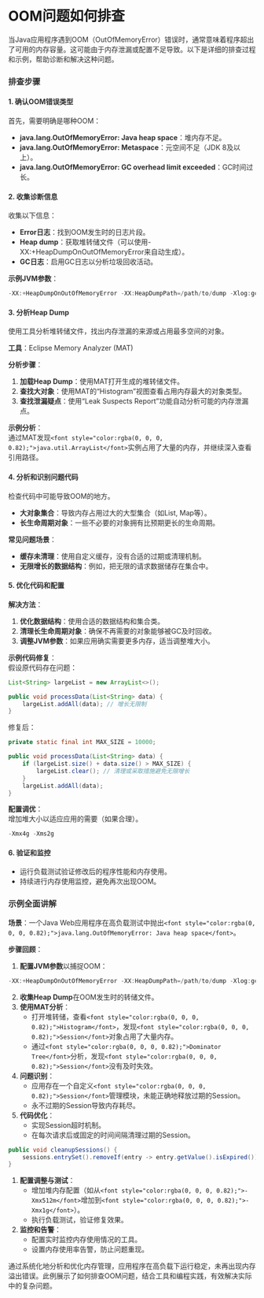 # OOM问题如何排查

<font style="color:rgba(0, 0, 0, 0.82);">当Java应用程序遇到OOM（OutOfMemoryError）错误时，通常意味着程序超出了可用的内存容量。这可能由于内存泄漏或配置不足导致。以下是详细的排查过程和示例，帮助诊断和解决这种问题。</font>

### <font style="color:rgba(0, 0, 0, 0.82);">排查步骤</font>

#### <font style="color:rgba(0, 0, 0, 0.82);">1. 确认OOM错误类型</font>

<font style="color:rgba(0, 0, 0, 0.82);">首先，需要明确是哪种OOM：</font>

+ **<font style="color:rgba(0, 0, 0, 0.82);">java.lang.OutOfMemoryError: Java heap space</font>**<font style="color:rgba(0, 0, 0, 0.82);">：堆内存不足。</font>
+ **<font style="color:rgba(0, 0, 0, 0.82);">java.lang.OutOfMemoryError: Metaspace</font>**<font style="color:rgba(0, 0, 0, 0.82);">：元空间不足（JDK 8及以上）。</font>
+ **<font style="color:rgba(0, 0, 0, 0.82);">java.lang.OutOfMemoryError: GC overhead limit exceeded</font>**<font style="color:rgba(0, 0, 0, 0.82);">：GC时间过长。</font>

#### <font style="color:rgba(0, 0, 0, 0.82);">2. 收集诊断信息</font>

<font style="color:rgba(0, 0, 0, 0.82);">收集以下信息：</font>

+ **<font style="color:rgba(0, 0, 0, 0.82);">Error日志</font>**<font style="color:rgba(0, 0, 0, 0.82);">：找到OOM发生时的日志片段。</font>
+ **<font style="color:rgba(0, 0, 0, 0.82);">Heap dump</font>**<font style="color:rgba(0, 0, 0, 0.82);">：获取堆转储文件（可以使用-XX:+HeapDumpOnOutOfMemoryError来自动生成）。</font>
+ **<font style="color:rgba(0, 0, 0, 0.82);">GC日志</font>**<font style="color:rgba(0, 0, 0, 0.82);">：启用GC日志以分析垃圾回收活动。</font>

**<font style="color:rgba(0, 0, 0, 0.82);">示例JVM参数</font>**<font style="color:rgba(0, 0, 0, 0.82);">：</font>

```java
-XX:+HeapDumpOnOutOfMemoryError -XX:HeapDumpPath=/path/to/dump -Xlog:gc*:file=gc.log:time
```

#### <font style="color:rgba(0, 0, 0, 0.82);">3. 分析Heap Dump</font>

<font style="color:rgba(0, 0, 0, 0.82);">使用工具分析堆转储文件，找出内存泄漏的来源或占用最多空间的对象。</font>

**<font style="color:rgba(0, 0, 0, 0.82);">工具</font>**<font style="color:rgba(0, 0, 0, 0.82);">：Eclipse Memory Analyzer (MAT)</font>

**<font style="color:rgba(0, 0, 0, 0.82);">分析步骤</font>**<font style="color:rgba(0, 0, 0, 0.82);">：</font>

1. **<font style="color:rgba(0, 0, 0, 0.82);">加载Heap Dump</font>**<font style="color:rgba(0, 0, 0, 0.82);">：使用MAT打开生成的堆转储文件。</font>
2. **<font style="color:rgba(0, 0, 0, 0.82);">查找大对象</font>**<font style="color:rgba(0, 0, 0, 0.82);">：使用MAT的“Histogram”视图查看占用内存最大的对象类型。</font>
3. **<font style="color:rgba(0, 0, 0, 0.82);">查找泄漏疑点</font>**<font style="color:rgba(0, 0, 0, 0.82);">：使用“Leak Suspects Report”功能自动分析可能的内存泄漏点。</font>

**<font style="color:rgba(0, 0, 0, 0.82);">示例分析</font>**<font style="color:rgba(0, 0, 0, 0.82);">：  
</font><font style="color:rgba(0, 0, 0, 0.82);">通过MAT发现</font>`<font style="color:rgba(0, 0, 0, 0.82);">java.util.ArrayList</font>`<font style="color:rgba(0, 0, 0, 0.82);">实例占用了大量的内存，并继续深入查看引用路径。</font>

#### <font style="color:rgba(0, 0, 0, 0.82);">4. 分析和识别问题代码</font>

<font style="color:rgba(0, 0, 0, 0.82);">检查代码中可能导致OOM的地方。</font>

+ **<font style="color:rgba(0, 0, 0, 0.82);">大对象集合</font>**<font style="color:rgba(0, 0, 0, 0.82);">：导致内存占用过大的大型集合（如List, Map等）。</font>
+ **<font style="color:rgba(0, 0, 0, 0.82);">长生命周期对象</font>**<font style="color:rgba(0, 0, 0, 0.82);">：一些不必要的对象拥有比预期更长的生命周期。</font>

**<font style="color:rgba(0, 0, 0, 0.82);">常见问题场景</font>**<font style="color:rgba(0, 0, 0, 0.82);">：</font>

+ **<font style="color:rgba(0, 0, 0, 0.82);">缓存未清理</font>**<font style="color:rgba(0, 0, 0, 0.82);">：使用自定义缓存，没有合适的过期或清理机制。</font>
+ **<font style="color:rgba(0, 0, 0, 0.82);">无限增长的数据结构</font>**<font style="color:rgba(0, 0, 0, 0.82);">：例如，把无限的请求数据储存在集合中。</font>

#### <font style="color:rgba(0, 0, 0, 0.82);">5. 优化代码和配置</font>

**<font style="color:rgba(0, 0, 0, 0.82);">解决方法</font>**<font style="color:rgba(0, 0, 0, 0.82);">：</font>

1. **<font style="color:rgba(0, 0, 0, 0.82);">优化数据结构</font>**<font style="color:rgba(0, 0, 0, 0.82);">：使用合适的数据结构和集合类。</font>
2. **<font style="color:rgba(0, 0, 0, 0.82);">清理长生命周期对象</font>**<font style="color:rgba(0, 0, 0, 0.82);">：确保不再需要的对象能够被GC及时回收。</font>
3. **<font style="color:rgba(0, 0, 0, 0.82);">调整JVM参数</font>**<font style="color:rgba(0, 0, 0, 0.82);">：如果应用确实需要更多内存，适当调整堆大小。</font>

**<font style="color:rgba(0, 0, 0, 0.82);">示例代码修复</font>**<font style="color:rgba(0, 0, 0, 0.82);">：  
</font><font style="color:rgba(0, 0, 0, 0.82);">假设原代码存在问题：</font>

```java
List<String> largeList = new ArrayList<>();  

public void processData(List<String> data) {  
    largeList.addAll(data); // 增长无限制  
}
```

<font style="color:rgba(0, 0, 0, 0.82);">修复后：</font>

```java
private static final int MAX_SIZE = 10000;  

public void processData(List<String> data) {  
    if (largeList.size() + data.size() > MAX_SIZE) {  
        largeList.clear(); // 清理或采取措施避免无限增长  
    }  
    largeList.addAll(data);  
}
```

**<font style="color:rgba(0, 0, 0, 0.82);">配置调优</font>**<font style="color:rgba(0, 0, 0, 0.82);">：  
</font><font style="color:rgba(0, 0, 0, 0.82);">增加堆大小以适应应用的需要（如果合理）。</font>

```java
-Xmx4g -Xms2g
```

#### <font style="color:rgba(0, 0, 0, 0.82);">6. 验证和监控</font>

+ <font style="color:rgba(0, 0, 0, 0.82);">运行负载测试验证修改后的程序性能和内存使用。</font>
+ <font style="color:rgba(0, 0, 0, 0.82);">持续进行内存使用监控，避免再次出现OOM。</font>

### <font style="color:rgba(0, 0, 0, 0.82);">示例全面讲解</font>

**<font style="color:rgba(0, 0, 0, 0.82);">场景</font>**<font style="color:rgba(0, 0, 0, 0.82);">：一个Java Web应用程序在高负载测试中抛出</font>`<font style="color:rgba(0, 0, 0, 0.82);">java.lang.OutOfMemoryError: Java heap space</font>`<font style="color:rgba(0, 0, 0, 0.82);">。</font>

**<font style="color:rgba(0, 0, 0, 0.82);">步骤回顾</font>**<font style="color:rgba(0, 0, 0, 0.82);">：</font>

1. **<font style="color:rgba(0, 0, 0, 0.82);">配置JVM参数</font>**<font style="color:rgba(0, 0, 0, 0.82);">以捕捉OOM：</font>

```java
-XX:+HeapDumpOnOutOfMemoryError -XX:HeapDumpPath=/path/to/dump -Xlog:gc*:file=gc.log:time
```

2. **<font style="color:rgba(0, 0, 0, 0.82);">收集Heap Dump</font>**<font style="color:rgba(0, 0, 0, 0.82);">在OOM发生时的转储文件。</font>
3. **<font style="color:rgba(0, 0, 0, 0.82);">使用MAT分析</font>**<font style="color:rgba(0, 0, 0, 0.82);">：</font>
    + <font style="color:rgba(0, 0, 0, 0.82);">打开堆转储，查看</font>`<font style="color:rgba(0, 0, 0, 0.82);">Histogram</font>`<font style="color:rgba(0, 0, 0, 0.82);">，发现</font>`<font style="color:rgba(0, 0, 0, 0.82);">Session</font>`<font style="color:rgba(0, 0, 0, 0.82);">对象占用了大量内存。</font>
    + <font style="color:rgba(0, 0, 0, 0.82);">通过</font>`<font style="color:rgba(0, 0, 0, 0.82);">Dominator Tree</font>`<font style="color:rgba(0, 0, 0, 0.82);">分析，发现</font>`<font style="color:rgba(0, 0, 0, 0.82);">Session</font>`<font style="color:rgba(0, 0, 0, 0.82);">没有及时失效。</font>
4. **<font style="color:rgba(0, 0, 0, 0.82);">问题识别</font>**<font style="color:rgba(0, 0, 0, 0.82);">：</font>
    + <font style="color:rgba(0, 0, 0, 0.82);">应用存在一个自定义</font>`<font style="color:rgba(0, 0, 0, 0.82);">Session</font>`<font style="color:rgba(0, 0, 0, 0.82);">管理模块，未能正确地释放过期的Session。</font>
    + <font style="color:rgba(0, 0, 0, 0.82);">永不过期的Session导致内存耗尽。</font>
5. **<font style="color:rgba(0, 0, 0, 0.82);">代码优化</font>**<font style="color:rgba(0, 0, 0, 0.82);">：</font>
    + <font style="color:rgba(0, 0, 0, 0.82);">实现Session超时机制。</font>
    + <font style="color:rgba(0, 0, 0, 0.82);">在每次请求后或固定的时间间隔清理过期的Session。</font>

```java
public void cleanupSessions() {  
    sessions.entrySet().removeIf(entry -> entry.getValue().isExpired());  
}
```

1. **<font style="color:rgba(0, 0, 0, 0.82);">配置调整与测试</font>**<font style="color:rgba(0, 0, 0, 0.82);">：</font>
    + <font style="color:rgba(0, 0, 0, 0.82);">增加堆内存配置（如从</font>`<font style="color:rgba(0, 0, 0, 0.82);">-Xmx512m</font>`<font style="color:rgba(0, 0, 0, 0.82);">增加到</font>`<font style="color:rgba(0, 0, 0, 0.82);">-Xmx1g</font>`<font style="color:rgba(0, 0, 0, 0.82);">）。</font>
    + <font style="color:rgba(0, 0, 0, 0.82);">执行负载测试，验证修复效果。</font>
2. **<font style="color:rgba(0, 0, 0, 0.82);">监控和告警</font>**<font style="color:rgba(0, 0, 0, 0.82);">：</font>
    + <font style="color:rgba(0, 0, 0, 0.82);">配置实时监控内存使用情况的工具。</font>
    + <font style="color:rgba(0, 0, 0, 0.82);">设置内存使用率告警，防止问题重现。</font>

<font style="color:rgba(0, 0, 0, 0.82);">通过系统化地分析和优化内存管理，应用程序在高负载下运行稳定，未再出现内存溢出错误。此例展示了如何排查OOM问题，结合工具和编程实践，有效解决实际中的复杂问题。</font>
